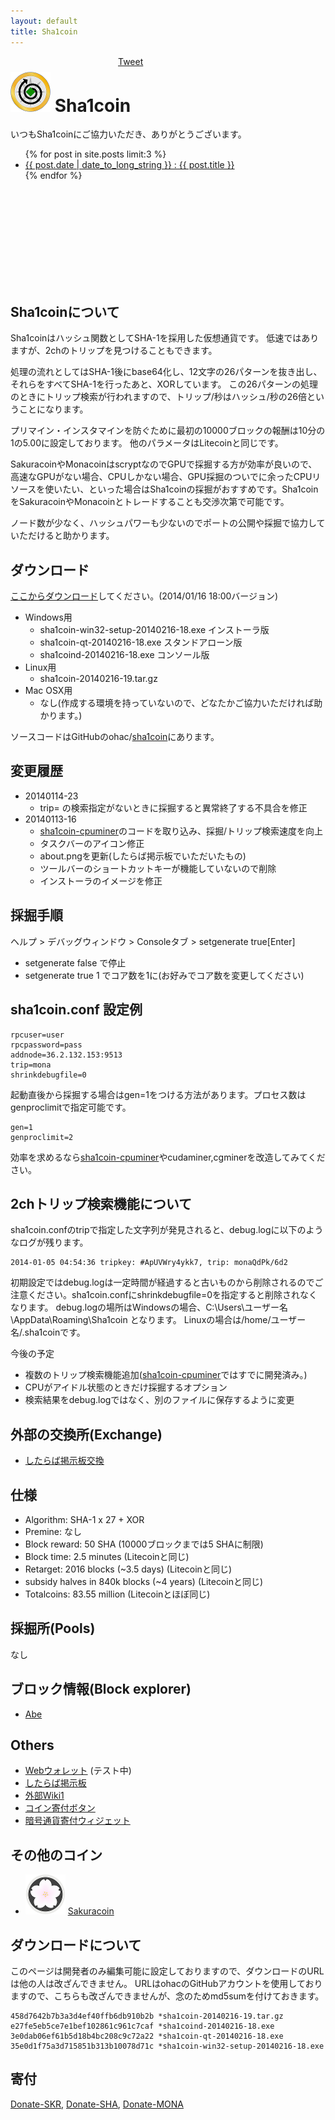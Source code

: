 ```yaml
---
layout: default
title: Sha1coin
---
```


<div style="position:absolute;top:20;left:400px">
<a href="https://twitter.com/share" class="twitter-share-button" data-via="ohac">Tweet</a>
<script>!function(d,s,id){var js,fjs=d.getElementsByTagName(s)[0],p=/^http:/.test(d.location)?'http':'https';if(!d.getElementById(id)){js=d.createElement(s);js.id=id;js.src=p+'://platform.twitter.com/widgets.js';fjs.parentNode.insertBefore(js,fjs);}}(document, 'script', 'twitter-wjs');</script>
<div class="fb-like" data-href="http://ohac.github.io/sha1coin" data-layout="button_count" data-action="like" data-show-faces="true" data-share="true"></div>
<script src="http://widget.monash.pw/coin.js"></script>
&nbsp;
<script>
CoinWidgetCom.go({
	wallet_address: "MNjFh6TvqYRS2xZMyfEcuKMhiitacKvysY"
	, currency: "monacoin"
	, counter: "count"
	, alignment: "bl"
	, qrcode: true
	, auto_show: false
	, lbl_button: "寄付する"
	, lbl_address: "このアドレスにMonacoinを寄付する:"
	, lbl_count: "回の寄付"
	, lbl_amount: "MONA"
	});
</script>
</div>

# ![sha1coin64](images/sha1coin64.png) Sha1coin

いつもSha1coinにご協力いただき、ありがとうございます。

<ul>
{% for post in site.posts limit:3 %}
<li>
<a href="/sha1coin{{post.url}}">{{ post.date | date_to_long_string }} : {{ post.title }}</a>
</li>
{% endfor %}
</ul>

<div id="lineChart" style="width:800px; height:150px;"></div>

## Sha1coinについて

Sha1coinはハッシュ関数としてSHA-1を採用した仮想通貨です。
低速ではありますが、2chのトリップを見つけることもできます。

処理の流れとしてはSHA-1後にbase64化し、12文字の26パターンを抜き出し、それらをすべてSHA-1を行ったあと、XORしています。
この26パターンの処理のときにトリップ検索が行われますので、トリップ/秒はハッシュ/秒の26倍ということになります。

プリマイン・インスタマインを防ぐために最初の10000ブロックの報酬は10分の1の5.00に設定しております。
他のパラメータはLitecoinと同じです。

SakuracoinやMonacoinはscryptなのでGPUで採掘する方が効率が良いので、高速なGPUがない場合、CPUしかない場合、GPU採掘のついでに余ったCPUリソースを使いたい、といった場合はSha1coinの採掘がおすすめです。Sha1coinをSakuracoinやMonacoinとトレードすることも交渉次第で可能です。

ノード数が少なく、ハッシュパワーも少ないのでポートの公開や採掘で協力していただけると助かります。

## ダウンロード

[ここからダウンロード]してください。(2014/01/16 18:00バージョン)

* Windows用
  * sha1coin-win32-setup-20140216-18.exe インストーラ版
  * sha1coin-qt-20140216-18.exe スタンドアローン版
  * sha1coind-20140216-18.exe コンソール版
* Linux用
  * sha1coin-20140216-19.tar.gz
* Mac OSX用
  * なし(作成する環境を持っていないので、どなたかご協力いただければ助かります。)

ソースコードはGitHubのohac/[sha1coin]にあります。

## 変更履歴

* 20140114-23
  * trip= の検索指定がないときに採掘すると異常終了する不具合を修正
* 20140113-16
  * [sha1coin-cpuminer]のコードを取り込み、採掘/トリップ検索速度を向上
  * タスクバーのアイコン修正
  * about.pngを更新(したらば掲示板でいただいたもの)
  * ツールバーのショートカットキーが機能していないので削除
  * インストーラのイメージを修正

## 採掘手順

ヘルプ > デバッグウィンドウ > Consoleタブ > setgenerate true[Enter]

* setgenerate false で停止
* setgenerate true 1 でコア数を1に(お好みでコア数を変更してください)

## sha1coin.conf 設定例

    rpcuser=user
    rpcpassword=pass
    addnode=36.2.132.153:9513
    trip=mona
    shrinkdebugfile=0

起動直後から採掘する場合はgen=1をつける方法があります。プロセス数はgenproclimitで指定可能です。

    gen=1
    genproclimit=2

効率を求めるなら[sha1coin-cpuminer]やcudaminer,cgminerを改造してみてください。

## 2chトリップ検索機能について

sha1coin.confのtripで指定した文字列が発見されると、debug.logに以下のようなログが残ります。

    2014-01-05 04:54:36 tripkey: #ApUVWry4ykk7, trip: monaQdPk/6d2

初期設定ではdebug.logは一定時間が経過すると古いものから削除されるのでご注意ください。sha1coin.confにshrinkdebugfile=0を指定すると削除されなくなります。
debug.logの場所はWindowsの場合、C:\Users\ユーザー名\AppData\Roaming\Sha1coin となります。
Linuxの場合は/home/ユーザー名/.sha1coinです。

今後の予定

* 複数のトリップ検索機能追加([sha1coin-cpuminer]ではすでに開発済み。)
* CPUがアイドル状態のときだけ採掘するオプション
* 検索結果をdebug.logではなく、別のファイルに保存するように変更

## 外部の交換所(Exchange)

* [したらば掲示板交換]

## 仕様

* Algorithm: SHA-1 x 27 + XOR
* Premine: なし
* Block reward: 50 SHA (10000ブロックまでは5 SHAに制限)
* Block time: 2.5 minutes (Litecoinと同じ)
* Retarget: 2016 blocks (~3.5 days) (Litecoinと同じ)
* subsidy halves in 840k blocks (~4 years) (Litecoinと同じ)
* Totalcoins: 83.55 million (Litecoinとほぼ同じ)

## 採掘所(Pools)

なし

## ブロック情報(Block explorer)

* [Abe]

## Others

* [Webウォレット] (テスト中)
* [したらば掲示板]
* [外部Wiki1]
* [コイン寄付ボタン]
* [暗号通貨寄付ウィジェット]

## その他のコイン

* ![sakuracoin64](images/sakuracoin64.png) [Sakuracoin]

## ダウンロードについて

このページは開発者のみ編集可能に設定しておりますので、ダウンロードのURLは他の人は改ざんできません。
URLはohacのGitHubアカウントを使用しておりますので、こちらも改ざんできませんが、念のためmd5sumを付けておきます。

    458d7642b7b3a3d4ef40ffb6db910b2b *sha1coin-20140216-19.tar.gz
    e27fe5eb5ce7e1bef102861c961c7caf *sha1coind-20140216-18.exe
    3e0dab06ef61b5d18b4bc208c9c72a22 *sha1coin-qt-20140216-18.exe
    35e0d1f75a3d715851b313b10078d71c *sha1coin-win32-setup-20140216-18.exe

## 寄付

[Donate-SKR], [Donate-SHA], [Donate-MONA]

[Donate-SKR]: sakuracoin:MTu6jrxp5xD6RHWeZUEpw7X5WnpmEzYTkd
[Donate-SHA]: sha1coin:SQqr32xpK6hkmDyJRvPLaLFzqzfjq1Dr6f
[Donate-MONA]: monacoin:MNjFh6TvqYRS2xZMyfEcuKMhiitacKvysY
[Bitmessage]: https://bitmessage.ch/
[Sha1coin]: http://ohac.github.io/sha1coin/
[ここからダウンロード]: https://github.com/ohac/sha1coin/releases
[したらば掲示板交換]: http://jbbs.shitaraba.net/bbs/read.cgi/internet/19552/1388817096/l50
[したらば掲示板]: http://jbbs.shitaraba.net/internet/19552/
[外部Wiki1]: http://www59.atwiki.jp/japancryptocurrency/pages/18.html
[sha1coin]: https://github.com/ohac/sha1coin
[sha1coin-cpuminer]: https://github.com/ohac/sha1coin-cpuminer
[Sakuracoin]: http://ohac.github.io/sakuracoin/
[Webウォレット]: http://coins.asiru.info/index2.html
[コイン寄付ボタン]: http://bitcoinlove.lv9.co/
[Abe]: http://abe.sighash.info/
[暗号通貨寄付ウィジェット]: http://coindonationwidget.com/jp/
